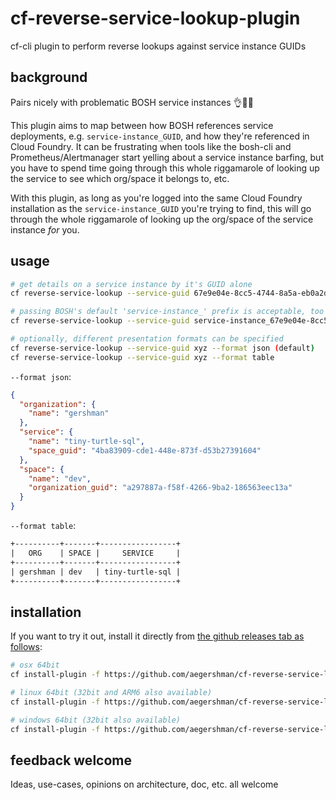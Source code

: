 # cf-reverse-service-lookup-plugin

cf-cli plugin to perform reverse lookups against service instance GUIDs

## background

Pairs nicely with problematic BOSH service instances 👌👩‍🍳

This plugin aims to map between how BOSH references service deployments, e.g. `service-instance_GUID`, and how they're referenced in Cloud Foundry. It can be frustrating when tools like the bosh-cli and Prometheus/Alertmanager start yelling about a service instance barfing, but you have to spend time going through this whole riggamarole of looking up the service to see which org/space it belongs to, etc.

With this plugin, as long as you're logged into the same Cloud Foundry installation as the `service-instance_GUID` you're trying to find, this will go through the whole riggamarole of looking up the org/space of the service instance _for_ you.

## usage

```sh
# get details on a service instance by it's GUID alone
cf reverse-service-lookup --service-guid 67e9e04e-8cc5-4744-8a5a-eb0a2d21c7ee

# passing BOSH's default 'service-instance_' prefix is acceptable, too
cf reverse-service-lookup --service-guid service-instance_67e9e04e-8cc5-4744-8a5a-eb0a2d21c7ee

# optionally, different presentation formats can be specified
cf reverse-service-lookup --service-guid xyz --format json (default)
cf reverse-service-lookup --service-guid xyz --format table
```

`--format json`:

```json
{
  "organization": {
    "name": "gershman"
  },
  "service": {
    "name": "tiny-turtle-sql",
    "space_guid": "4ba83909-cde1-448e-873f-d53b27391604"
  },
  "space": {
    "name": "dev",
    "organization_guid": "a297887a-f58f-4266-9ba2-186563eec13a"
  }
}
```

`--format table`:

```txt
+----------+-------+-----------------+
|   ORG    | SPACE |     SERVICE     |
+----------+-------+-----------------+
| gershman | dev   | tiny-turtle-sql |
+----------+-------+-----------------+
```

## installation

If you want to try it out, install it directly from [the github releases tab as follows](https://github.com/aegershman/cf-reverse-service-lookup-plugin/releases):

```sh
# osx 64bit
cf install-plugin -f https://github.com/aegershman/cf-reverse-service-lookup-plugin/releases/download/0.3.0/cf-reverse-service-lookup-plugin-darwin

# linux 64bit (32bit and ARM6 also available)
cf install-plugin -f https://github.com/aegershman/cf-reverse-service-lookup-plugin/releases/download/0.3.0/cf-reverse-service-lookup-plugin-amd64

# windows 64bit (32bit also available)
cf install-plugin -f https://github.com/aegershman/cf-reverse-service-lookup-plugin/releases/download/0.3.0/cf-reverse-service-lookup-plugin-windows-amd64.exe
```

## feedback welcome

Ideas, use-cases, opinions on architecture, doc, etc. all welcome
